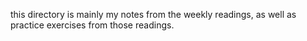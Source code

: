 this directory is mainly my notes from the weekly readings, as well as practice exercises from those readings. 